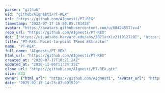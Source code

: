 ```yaml
---
parser: "github"
uid: "github/AIgnesti/PT-REX"
url: "https://github.com/AIgnesti/PT-REX"
timestamp: "2022-07-17 16:50:05.781428"
avatar: "https://avatars.githubusercontent.com/u/68424557?v=4"
repo_url: "https://github.com/AIgnesti/PT-REX"
doi: ["https://ui.adsabs.harvard.edu/abs/2021arXiv211012720I", "https://ui.adsabs.harvard.edu/abs/2021ascl.soft10021I/abstract"]
title: "PT-REX: Point-to-point TRend EXtractor"
name: "PT-REX"
full_name: "AIgnesti/PT-REX"
html_url: "https://github.com/AIgnesti/PT-REX"
created_at: "2020-07-17T10:21:24Z"
updated_at: "2020-11-06T11:34:35Z"
clone_url: "https://github.com/AIgnesti/PT-REX.git"
size: 833
owner: {"html_url": "https://github.com/AIgnesti", "avatar_url": "https://avatars.githubusercontent.com/u/68424557?v=4", "login": "AIgnesti", "type": "User"}
date: "2025-02-15 14:23:02.091529"
---
```

